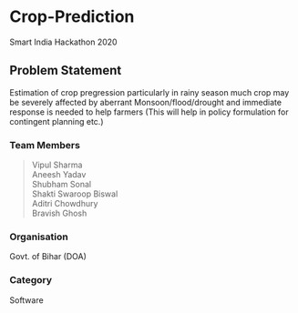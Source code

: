 # Crop-Prediction
Smart India Hackathon 2020

## Problem Statement

Estimation of crop pregression particularly in rainy season much crop may be severely affected by aberrant Monsoon/flood/drought and immediate response is needed to help farmers (This will help in policy formulation for contingent planning etc.)

### Team Members

> Vipul Sharma\
> Aneesh Yadav\
> Shubham Sonal\
> Shakti Swaroop Biswal\
> Aditri Chowdhury\
> Bravish Ghosh

### Organisation

Govt. of Bihar (DOA)

### Category

Software
